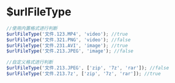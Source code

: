 # $urlFileType

<ContainerBox title="介绍">
<template #desc>
为了限制用户上传文件
</template>
</ContainerBox>

<ContainerBox title="基础用法">
<template #desc>
内置对常见的图片和视频格式的判断，如果格式不全可自行添加
</template>

```js
//使用内置格式进行判断
$urlFileType('文件.123.MP4', 'video'); //true
$urlFileType('文件.321.PNG', 'video'); //false
$urlFileType('文件.231.AVI', 'image'); //true
$urlFileType('文件.213.JPEG', 'image'); //false

//自定义格式进行判断
$urlFileType('文件.213.JPEG', ['zip', '7z', 'rar']); //false
$urlFileType('文件.213.7z', ['zip', '7z', 'rar']); //true
```

<ShowCode>
<template #codes>

```js
export function $urlFileType(url, type) {
  const obj = {
    image: ['jpeg', 'jpg', 'png', 'webp', 'bmp', 'gif', 'svg'],
    video: ['avi', 'mov', 'rmvb', 'rm', 'flv', 'mp4', '3gp'],
  };
  if (type instanceof Array) return type.includes(url.replace(/.+\./, '').toLowerCase());
  return obj[type].includes(url.replace(/.+\./, '').toLowerCase());
}
```

</template>
</ShowCode>
</ContainerBox>

<ContainerBox title="Params">
<template #desc>

| 参数 | 说明                                                                                                                                                                 | 类型            | 可选值         |
| ---- | -------------------------------------------------------------------------------------------------------------------------------------------------------------------- | --------------- | -------------- |
| url  | 文件路径                                                                                                                                                             | String          | -              |
| type | 文件类型，目前可传递`image`和`video`<br />也可直接传递数组，数组内为文件格式，如`['zip', '7z', 'rar']`<br />如果会在多个地方判断相同的文件类型，建议参考源码添加类型 | String \| Array | image \| video |

</template>

</ContainerBox>
